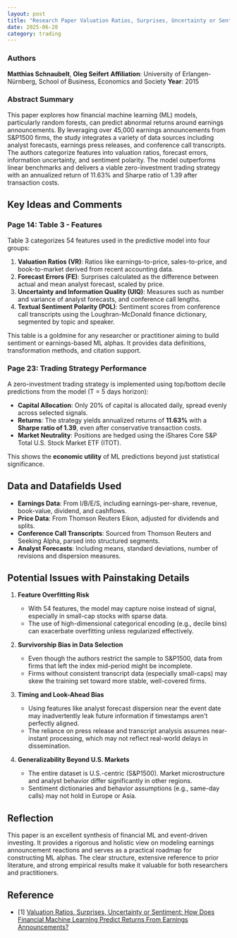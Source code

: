 ```yaml
---
layout: post
title: "Research Paper Valuation Ratios, Surprises, Uncertainty or Sentiment: How Does Financial Machine Learning Predict Returns From Earnings Announcements?"
date: 2025-06-20
category: trading
---
```


### Authors

**Matthias Schnaubelt**, **Oleg Seifert**
**Affiliation**: University of Erlangen-Nürnberg, School of Business, Economics and Society
**Year**: 2015

### Abstract Summary

This paper explores how financial machine learning (ML) models, particularly random forests, can predict abnormal returns around earnings announcements. By leveraging over 45,000 earnings announcements from S\&P1500 firms, the study integrates a variety of data sources including analyst forecasts, earnings press releases, and conference call transcripts. The authors categorize features into valuation ratios, forecast errors, information uncertainty, and sentiment polarity. The model outperforms linear benchmarks and delivers a viable zero-investment trading strategy with an annualized return of 11.63% and Sharpe ratio of 1.39 after transaction costs.

## Key Ideas and Comments

### Page 14: Table 3 - Features

Table 3 categorizes 54 features used in the predictive model into four groups:

1. **Valuation Ratios (VR)**: Ratios like earnings-to-price, sales-to-price, and book-to-market derived from recent accounting data.
2. **Forecast Errors (FE)**: Surprises calculated as the difference between actual and mean analyst forecast, scaled by price.
3. **Uncertainty and Information Quality (UIQ)**: Measures such as number and variance of analyst forecasts, and conference call lengths.
4. **Textual Sentiment Polarity (POL)**: Sentiment scores from conference call transcripts using the Loughran-McDonald finance dictionary, segmented by topic and speaker.

This table is a goldmine for any researcher or practitioner aiming to build sentiment or earnings-based ML alphas. It provides data definitions, transformation methods, and citation support.

### Page 23: Trading Strategy Performance

A zero-investment trading strategy is implemented using top/bottom decile predictions from the model (T = 5 days horizon):

* **Capital Allocation**: Only 20% of capital is allocated daily, spread evenly across selected signals.
* **Returns**: The strategy yields annualized returns of **11.63%** with a **Sharpe ratio of 1.39**, even after conservative transaction costs.
* **Market Neutrality**: Positions are hedged using the iShares Core S\&P Total U.S. Stock Market ETF (ITOT).

This shows the **economic utility** of ML predictions beyond just statistical significance.

## Data and Datafields Used

* **Earnings Data**: From I/B/E/S, including earnings-per-share, revenue, book-value, dividend, and cashflows.
* **Price Data**: From Thomson Reuters Eikon, adjusted for dividends and splits.
* **Conference Call Transcripts**: Sourced from Thomson Reuters and Seeking Alpha, parsed into structured segments.
* **Analyst Forecasts**: Including means, standard deviations, number of revisions and dispersion measures.

## Potential Issues with Painstaking Details

1. **Feature Overfitting Risk**

   * With 54 features, the model may capture noise instead of signal, especially in small-cap stocks with sparse data.
   * The use of high-dimensional categorical encoding (e.g., decile bins) can exacerbate overfitting unless regularized effectively.

2. **Survivorship Bias in Data Selection**

   * Even though the authors restrict the sample to S\&P1500, data from firms that left the index mid-period might be incomplete.
   * Firms without consistent transcript data (especially small-caps) may skew the training set toward more stable, well-covered firms.

3. **Timing and Look-Ahead Bias**

   * Using features like analyst forecast dispersion near the event date may inadvertently leak future information if timestamps aren't perfectly aligned.
   * The reliance on press release and transcript analysis assumes near-instant processing, which may not reflect real-world delays in dissemination.

4. **Generalizability Beyond U.S. Markets**

   * The entire dataset is U.S.-centric (S\&P1500). Market microstructure and analyst behavior differ significantly in other regions.
   * Sentiment dictionaries and behavior assumptions (e.g., same-day calls) may not hold in Europe or Asia.

## Reflection

This paper is an excellent synthesis of financial ML and event-driven investing. It provides a rigorous and holistic view on modeling earnings announcement reactions and serves as a practical roadmap for constructing ML alphas. The clear structure, extensive reference to prior literature, and strong empirical results make it valuable for both researchers and practitioners.

## Reference

* [1] [Valuation Ratios, Surprises, Uncertainty or Sentiment: How Does Financial Machine Learning Predict Returns From Earnings Announcements?](https://papers.ssrn.com/sol3/papers.cfm?abstract_id=3577132)

